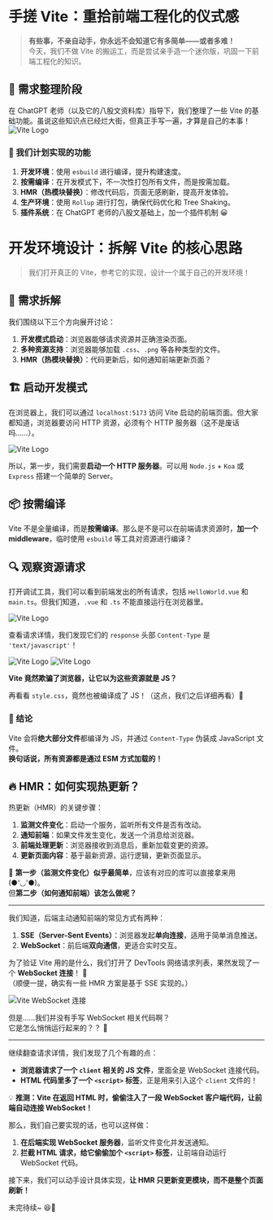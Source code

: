 # 手搓 Vite：重拾前端工程化的仪式感  

> **有些事，不亲自动手，你永远不会知道它有多简单——或者多难！**  
> 今天，我们不做 Vite 的搬运工，而是尝试亲手造一个迷你版，巩固一下前端工程化的知识。  

## 📝 需求整理阶段  

在 ChatGPT 老师（以及它的八股文资料库）指导下，我们整理了一些 Vite 的基础功能。虽说这些知识点已经烂大街，但真正手写一遍，才算是自己的本事！  
![Vite Logo](./vite的特点.png)

### 🎯 我们计划实现的功能  

1. **开发环境**：使用 `esbuild` 进行编译，提升构建速度。  
2. **按需编译**：在开发模式下，不一次性打包所有文件，而是按需加载。  
3. **HMR（热模块替换）**：修改代码后，页面无感刷新，提高开发体验。  
4. **生产环境**：使用 `Rollup` 进行打包，确保代码优化和 Tree Shaking。  
5. **插件系统**：在 ChatGPT 老师的八股文基础上，加一个插件机制 😀  

# 开发环境设计：拆解 Vite 的核心思路  

> 我们打开真正的 Vite，参考它的实现，设计一个属于自己的开发环境！  

## 🚀 需求拆解  

我们围绕以下三个方向展开讨论：  

1. **开发模式启动**：浏览器能够请求资源并正确渲染页面。  
2. **多种资源支持**：浏览器能够加载 `.css`、`.png` 等各种类型的文件。  
3. **HMR（热模块替换）**：代码更新后，如何通知前端更新页面？  

## 🏗️ 启动开发模式  

在浏览器上，我们可以通过 `localhost:5173` 访问 Vite 启动的前端页面。但大家都知道，浏览器要访问 HTTP 资源，必须有个 HTTP 服务器（这不是废话吗……）。  

![Vite Logo](./vite启动页面.png)

所以，第一步，我们需要**启动一个 HTTP 服务器**。可以用 `Node.js` + `Koa` 或 `Express` 搭建一个简单的 Server。  

## 📦 按需编译  

Vite 不是全量编译，而是**按需编译**。那么是不是可以在前端请求资源时，**加一个 middleware**，临时使用 `esbuild` 等工具对资源进行编译？  

## 🔍 观察资源请求  

打开调试工具，我们可以看到前端发出的所有请求，包括 `HelloWorld.vue` 和 `main.ts`。但我们知道，`.vue` 和 `.ts` 不能直接运行在浏览器里。  

![Vite Logo](./vite项目启动后所有请求.png)

查看请求详情，我们发现它们的 `response` 头部 `Content-Type` 是 `'text/javascript'`！  

![Vite Logo](./请求头.png)
![Vite Logo](./请求内容.png)

**Vite 竟然欺骗了浏览器，让它以为这些资源就是 JS？**  

再看看 `style.css`，竟然也被编译成了 JS！（这点，我们之后详细再看）🤯  

### 🧐 结论  

Vite 会将**绝大部分文件**都编译为 JS，并通过 `Content-Type` 伪装成 JavaScript 文件。  
**换句话说，所有资源都是通过 ESM 方式加载的！**  

## 🔥 HMR：如何实现热更新？  

热更新（HMR）的关键步骤：  

1. **监测文件变化**：启动一个服务，监听所有文件是否有改动。  
2. **通知前端**：如果文件发生变化，发送一个消息给浏览器。  
3. **前端处理更新**：浏览器接收到消息后，重新加载变更的资源。  
4. **更新页面内容**：基于最新资源，运行逻辑，更新页面显示。  

👀 **第一步（监测文件变化）似乎最简单**，应该有对应的库可以直接拿来用 (●'◡'●)。  
但**第二步（如何通知前端）该怎么做呢？**  

---

我们知道，后端主动通知前端的常见方式有两种：  

1. **SSE（Server-Sent Events）**：浏览器发起**单向连接**，适用于简单消息推送。  
2. **WebSocket**：前后端**双向通信**，更适合实时交互。  

为了验证 Vite 用的是什么，我们打开了 DevTools 网络请求列表，果然发现了一个 **WebSocket 连接**！ 🎉  
（顺便一提，确实有一些 HMR 方案是基于 SSE 实现的。）  

![Vite WebSocket 连接](./vite项目启动后所有请求.png)  

但是……我们并没有手写 WebSocket 相关代码啊？  
它是怎么悄悄运行起来的？？ 🤯  

---

继续翻查请求详情，我们发现了几个有趣的点：  

- **浏览器请求了一个 `client` 相关的 JS 文件**，里面全是 WebSocket 连接代码。  
- **HTML 代码里多了一个 `<script>` 标签**，正是用来引入这个 `client` 文件的！  

💡 **推测：Vite 在返回 HTML 时，偷偷注入了一段 WebSocket 客户端代码，让前端自动连接 WebSocket！**  

那么，我们自己要实现的话，也可以这样做：  

1. **在后端实现 WebSocket 服务器**，监听文件变化并发送通知。  
2. **拦截 HTML 请求，给它偷偷加个 `<script>` 标签**，让前端自动运行 WebSocket 代码。  


接下来，我们可以动手设计具体实现，**让 HMR 只更新变更模块，而不是整个页面刷新！**  

未完待续~ 😆🚀  
